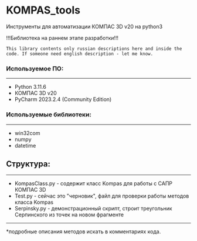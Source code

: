 # KOMPAS_tools
Инструменты для автоматизации КОМПАС 3D v20 на python3

!!!Библиотека на раннем этапе разработки!!!

`This library contents only russian descriptions here and inside the code.
If someone need english description - let me know.`

### Используемое ПО:
***
- Python 3.11.6
- КОМПАС 3D v20
- PyCharm 2023.2.4 (Community Edition)

### Используемые библиотеки:
***
- win32com
- numpy
- datetime

## Структура:
***
- KompasClass.py - содержит класс Kompas для работы с САПР КОМПАС 3D
- Test.py - сейчас это "черновик", файл для проверки работы методов класса Kompas
- Serpinsky.py - демонстрационный скрипт, строит треугольник Серпинского из точек на новом фрагменте
***
*подробные описания методов искать в комментариях кода.